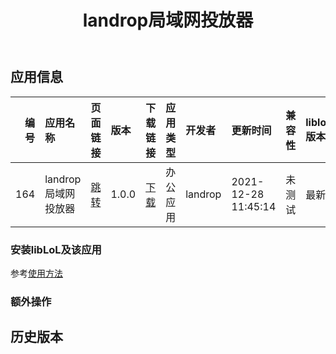 ﻿---
id: 164
title: landrop局域网投放器
toc: true
weight: 164
---

## 应用信息 
|   编号 | 应用名称          | 页面链接                                       | 版本    | 下载链接                                                                        | 应用类型   | 开发者     | 更新时间                | 兼容性   | liblol版本   |
|-----:|:--------------|:-------------------------------------------|:------|:----------------------------------------------------------------------------|:-------|:--------|:--------------------|:------|:-----------|
|  164 | landrop局域网投放器 | [跳转](http://app.loongapps.cn/#/detail/164) | 1.0.0 | [下载](http://113.24.212.22:8090/upload/file/landrop_1.0.0-1_loongarch64.deb) | 办公应用   | landrop | 2021-12-28 11:45:14 | 未测试   | 最新         |
### 安装libLoL及该应用 
参考[使用方法](/docs/usage) 
### 额外操作 


## 历史版本 
 